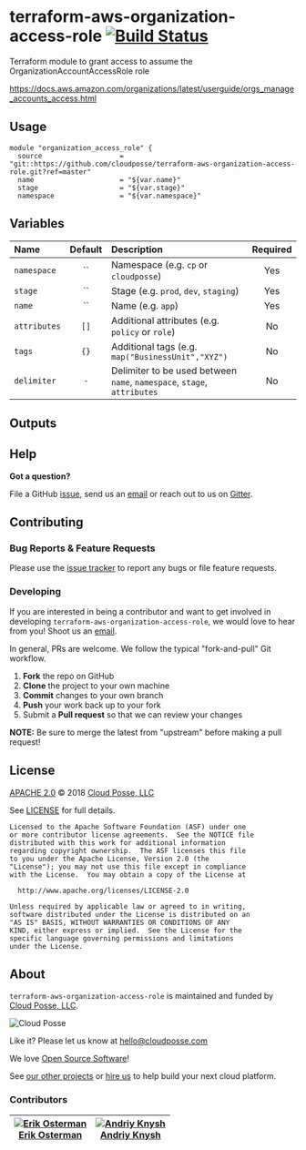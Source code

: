 # terraform-aws-organization-access-role [![Build Status](https://travis-ci.org/cloudposse/terraform-aws-organization-access-role.svg?branch=master)](https://travis-ci.org/cloudposse/terraform-aws-organization-access-role)

Terraform module to grant access to assume the OrganizationAccountAccessRole role

https://docs.aws.amazon.com/organizations/latest/userguide/orgs_manage_accounts_access.html


## Usage

```hcl
module "organization_access_role" {
  source                   = "git::https://github.com/cloudposse/terraform-aws-organization-access-role.git?ref=master"
  name                     = "${var.name}"
  stage                    = "${var.stage}"
  namespace                = "${var.namespace}"
```


## Variables

|  Name                               |  Default            |  Description                                                                                       | Required |
|:------------------------------------|:-------------------:|:---------------------------------------------------------------------------------------------------|:--------:|
| `namespace`                         | ``                  | Namespace (e.g. `cp` or `cloudposse`)                                                              | Yes      |
| `stage`                             | ``                  | Stage (e.g. `prod`, `dev`, `staging`)                                                              | Yes      |
| `name`                              | ``                  | Name  (e.g. `app`)                                                                                 | Yes      |
| `attributes`                        | `[]`                | Additional attributes (e.g. `policy` or `role`)                                                    | No       |
| `tags`                              | `{}`                | Additional tags  (e.g. `map("BusinessUnit","XYZ")`                                                 | No       |
| `delimiter`                         | `-`                 | Delimiter to be used between `name`, `namespace`, `stage`, `attributes`                            | No       |


## Outputs



## Help

**Got a question?**

File a GitHub [issue](https://github.com/cloudposse/terraform-aws-organization-access-role/issues), send us an [email](mailto:hello@cloudposse.com) or reach out to us on [Gitter](https://gitter.im/cloudposse/).


## Contributing

### Bug Reports & Feature Requests

Please use the [issue tracker](https://github.com/cloudposse/terraform-aws-organization-access-role/issues) to report any bugs or file feature requests.

### Developing

If you are interested in being a contributor and want to get involved in developing `terraform-aws-organization-access-role`, we would love to hear from you! Shoot us an [email](mailto:hello@cloudposse.com).

In general, PRs are welcome. We follow the typical "fork-and-pull" Git workflow.

 1. **Fork** the repo on GitHub
 2. **Clone** the project to your own machine
 3. **Commit** changes to your own branch
 4. **Push** your work back up to your fork
 5. Submit a **Pull request** so that we can review your changes

**NOTE:** Be sure to merge the latest from "upstream" before making a pull request!


## License

[APACHE 2.0](LICENSE) © 2018 [Cloud Posse, LLC](https://cloudposse.com)

See [LICENSE](LICENSE) for full details.

    Licensed to the Apache Software Foundation (ASF) under one
    or more contributor license agreements.  See the NOTICE file
    distributed with this work for additional information
    regarding copyright ownership.  The ASF licenses this file
    to you under the Apache License, Version 2.0 (the
    "License"); you may not use this file except in compliance
    with the License.  You may obtain a copy of the License at

      http://www.apache.org/licenses/LICENSE-2.0

    Unless required by applicable law or agreed to in writing,
    software distributed under the License is distributed on an
    "AS IS" BASIS, WITHOUT WARRANTIES OR CONDITIONS OF ANY
    KIND, either express or implied.  See the License for the
    specific language governing permissions and limitations
    under the License.


## About

`terraform-aws-organization-access-role` is maintained and funded by [Cloud Posse, LLC][website].

![Cloud Posse](https://cloudposse.com/logo-300x69.png)


Like it? Please let us know at <hello@cloudposse.com>

We love [Open Source Software](https://github.com/cloudposse/)!

See [our other projects][community]
or [hire us][hire] to help build your next cloud platform.

  [website]: https://cloudposse.com/
  [community]: https://github.com/cloudposse/
  [hire]: https://cloudposse.com/contact/


### Contributors

| [![Erik Osterman][erik_img]][erik_web]<br/>[Erik Osterman][erik_web] | [![Andriy Knysh][andriy_img]][andriy_web]<br/>[Andriy Knysh][andriy_web] |
|-------------------------------------------------------|------------------------------------------------------------------|

  [erik_img]: http://s.gravatar.com/avatar/88c480d4f73b813904e00a5695a454cb?s=144
  [erik_web]: https://github.com/osterman/
  [andriy_img]: https://avatars0.githubusercontent.com/u/7356997?v=4&u=ed9ce1c9151d552d985bdf5546772e14ef7ab617&s=144
  [andriy_web]: https://github.com/aknysh/
